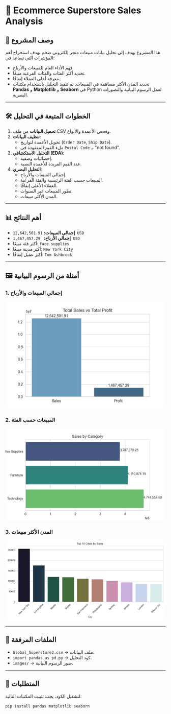 # 🛒 Ecommerce Superstore Sales Analysis

## 📌 وصف المشروع
هذا المشروع يهدف إلى تحليل بيانات مبيعات متجر إلكتروني ضخم بهدف استخراج أهم المؤشرات التي تساعد في:
- فهم الأداء العام للمبيعات والأرباح.
- تحديد أكثر الفئات والفئات الفرعية مبيعًا.
- معرفة أعلى العملاء إنفاقًا.
- تحديد المدن الأكثر مساهمة في المبيعات.
تم تنفيذ التحليل باستخدام مكتبات **Pandas** و **Matplotlib** و **Seaborn** في Python لعمل الرسوم البيانية والتصورات البصرية.

---

## 🛠️ الخطوات المتبعة في التحليل
1. **تحميل البيانات** من ملف CSV وفحص الأعمدة والأنواع.
2. **تنظيف البيانات**:
   - تحويل الأعمدة لتواريخ (`Order Date`, `Ship Date`).
   - ملء القيم المفقودة في `Postal Code` بـ "not found".
3. **التحليل الاستكشافي (EDA)**:
   - إحصائيات وصفية.
   - عدد القيم الفريدة للأعمدة النصية.
4. **التحليل البصري**:
   - إجمالي المبيعات والأرباح.
   - المبيعات حسب الفئة الرئيسية والفئة الفرعية.
   - العملاء الأعلى إنفاقًا.
   - تطور المبيعات عبر السنوات.
   - المدن الأكثر مبيعات.

---

## 📊 أهم النتائج
- **إجمالي المبيعات:** `12,642,501.91 USD`  
- **إجمالي الأرباح:** ` 1,467,457.29 USD`  
- أكثر فئة مبيعًا: `face supplies`  
- أكثر مدينة مبيعًا: `New York City`  
- أكثر عميل إنفاقًا: `Tom Ashbrook`

---

## 🖼️ أمثلة من الرسوم البيانية
### 1. إجمالي المبيعات والأرباح
![Sales_vs_Profit](https://github.com/kareemgamal74/ecommerce-superstore-analysis/blob/main/Figure_1.png?raw=true)

### 2. المبيعات حسب الفئة
![Sales_by_Category](https://github.com/kareemgamal74/ecommerce-superstore-analysis/blob/main/Figure_2.png?raw=true)

### 3. المدن الأكثر مبيعات
![Top_10_Cities](https://github.com/kareemgamal74/ecommerce-superstore-analysis/blob/main/Figure_6.png?raw=true)

---

## 📂 الملفات المرفقة
- `Global_Superstore2.csv` → ملف البيانات.
- `import pandas as pd.py` → كود التحليل.
- `images/` → صور الرسوم البيانية.

---

## 📌 المتطلبات
لتشغيل الكود، يجب تثبيت المكتبات التالية:
```bash
pip install pandas matplotlib seaborn


